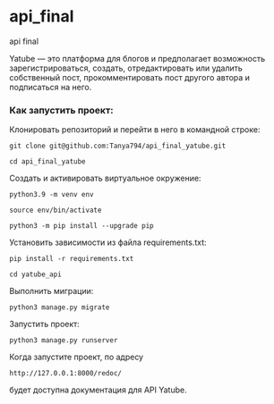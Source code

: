 # api_final
api final

Yatube — это платформа для блогов и предполагает возможность зарегистрироваться, создать, отредактировать или удалить собственный пост, прокомментировать пост другого автора и подписаться на него.


### Как запустить проект:

Клонировать репозиторий и перейти в него в командной строке:

```
git clone git@github.com:Tanya794/api_final_yatube.git
```

```
cd api_final_yatube
```

Cоздать и активировать виртуальное окружение:

```
python3.9 -m venv env
```

```
source env/bin/activate
```

```
python3 -m pip install --upgrade pip
```

Установить зависимости из файла requirements.txt:

```
pip install -r requirements.txt
```

```
cd yatube_api
```

Выполнить миграции:

```
python3 manage.py migrate
```

Запустить проект:

```
python3 manage.py runserver
```

Когда запустите проект, по адресу
``` 
http://127.0.0.1:8000/redoc/ 
```
будет доступна документация для API Yatube.
